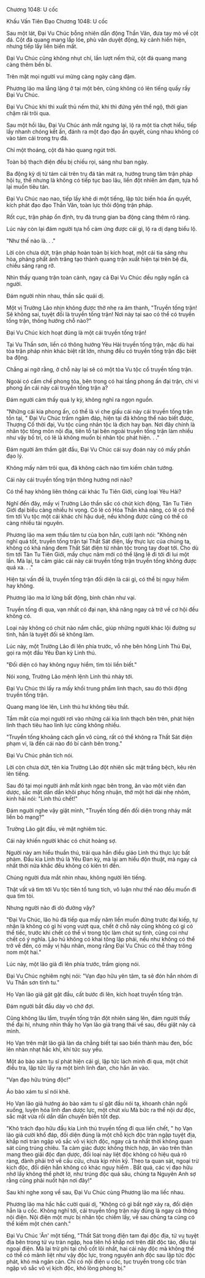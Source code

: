 




Chương 1048: U cốc


Khấu Vấn Tiên Đạo Chương 1048: U cốc

Sau một lát, Đại Vu Chúc bỗng nhiên dẫn động Thần Văn, đưa tay mò về cột đá. Cột đá quang mang lấp lóe, phù văn duyệt động, kỳ cảnh hiển hiện, nhưng tiếp lấy liền biến mất.

Đại Vu Chúc cũng không nhụt chí, lần lượt nếm thử, cột đá quang mang càng thêm bền bỉ.

Trên mặt mọi người vui mừng càng ngày càng đậm.

Phương lão ma lẳng lặng ở tại một bên, cũng không có lên tiếng quấy rầy Đại Vu Chúc.

Đại Vu Chúc khi thì xuất thủ nếm thử, khi thì đứng yên thể ngộ, thời gian chậm rãi trôi qua.

Sau một hồi lâu, Đại Vu Chúc ánh mắt ngưng lại, lộ ra một tia chợt hiểu, tiếp lấy nhanh chóng kết ấn, đánh ra một đạo đạo ấn quyết, cùng nhau không có vào tám cái trong trụ đá.

Chỉ một thoáng, cột đá hào quang ngút trời.

Toàn bộ thạch điện đều bị chiếu rọi, sáng như ban ngày.

Ba động kỳ dị từ tám cái trên trụ đá tản mát ra, hướng trung tâm trận pháp hội tụ, thế nhưng là không có tiếp tục bao lâu, liền đột nhiên ảm đạm, tựa hồ lại muốn tiêu tán.

Đại Vu Chúc nao nao, tiếp lấy khẽ di một tiếng, lập tức biến hóa ấn quyết, kích phát đạo đạo Thần Văn, toàn lực thôi động trận pháp.

Rốt cục, trận pháp ổn định, trụ đá trung gian ba động càng thêm rõ ràng.

Lúc này còn lại đám người tựa hồ cảm ứng được cái gì, lộ ra dị dạng biểu lộ.

"Như thế nào là. . ."

Lời còn chưa dứt, trận pháp hoàn toàn bị kích hoạt, một cái tia sáng nhu hòa, phảng phất ánh trăng tạo thành quang trận xuất hiện tại trên bệ đá, chiếu sáng rạng rỡ.

Nhìn thấy quang trận toàn cảnh, ngay cả Đại Vu Chúc đều ngây ngẩn cả người.

Đám người nhìn nhau, thần sắc quái dị.

Một vị Trường Lão nhịn không được thở nhẹ ra âm thanh, "Truyền tống trận! Sẽ không sai, tuyệt đối là truyền tống trận! Nơi này tại sao có thể có truyền tống trận, thông hướng chỗ nào?"

Đại Vu Chúc kích hoạt đúng là một cái truyền tống trận!

Tại Vu Thần sơn, liền có thông hướng Yêu Hải truyền tống trận, mặc dù hai tòa trận pháp nhìn khác biệt rất lớn, nhưng đều có truyền tống trận đặc biệt ba động.

Chẳng ai ngờ rằng, ở chỗ này lại sẽ có một tòa Vu tộc cổ truyền tống trận.

Ngoài có cấm chế phong tỏa, bên trong có hai tầng phong ấn đại trận, chỉ vì phong ấn cái này cái truyền tống trận a?

Đám người cảm thấy quá ly kỳ, không nghĩ ra ngọn nguồn.

"Những cái kia phong ấn, có thể là vì che giấu cái này cái truyền tống trận tồn tại, " Đại Vu Chúc trầm ngâm đáp, hiện tại đã không thể nào biết được, Thượng Cổ thời đại, Vu tộc cùng nhân tộc là địch hay bạn. Nơi đây chính là nhân tộc tông môn nội địa, tiên tổ tại bên ngoài truyền tống trận làm nhiều như vậy bố trí, có lẽ là không muốn bị nhân tộc phát hiện. . ."

Đám người âm thầm gật đầu, Đại Vu Chúc cái suy đoán này có mấy phần đạo lý.

Không mấy năm trôi qua, đã không cách nào tìm kiếm chân tướng.

Cái này cái truyền tống trận thông hướng nơi nào?

Có thể hay không liên thông cái khác Tu Tiên Giới, cùng loại Yêu Hải?

Nghĩ đến đây, mấy vị Trường Lão thần sắc có chút kích động, Tân Tu Tiên Giới đại biểu càng nhiều hi vọng. Có lẽ có Hóa Thần khả năng, có lẽ có thể tìm tới Vu tộc một cái khác chi hậu duệ, nếu không được cũng có thể có càng nhiều tài nguyên.

Phương lão ma xem thấu tâm tư của bọn hắn, cười lạnh nói: "Không nên nghĩ quá tốt, truyền tống trận tại Thất Sát điện, lấy thực lực của chúng ta, không có khả năng đem Thất Sát điện từ nhân tộc trong tay đoạt tới. Cho dù tìm tới Tân Tu Tiên Giới, mấy chục năm mới có thể lặng lẽ đi tới đi lui một lần. Mà lại, ta cảm giác cái này cái truyền tống trận truyền tống không được quá xa. . ."

Hiện tại vấn đề là, truyền tống trận đối diện là cái gì, có thể bị nguy hiểm hay không.

Phương lão ma lơ lửng bất động, bình chân như vại.

Truyền tống đi qua, vạn nhất có đại nạn, khả năng ngay cả trở về cơ hội đều không có.

Loại này không có chút nào nắm chắc, giúp những người khác lội đường sự tình, hắn là tuyệt đối sẽ không làm.

Lúc này, một Trường Lão đi lên phía trước, vỗ nhẹ bên hông Linh Thú Đại, gọi ra một đầu Yêu Đan kỳ Linh thú.

"Đối diện có hay không nguy hiểm, tìm tòi liền biết."

Nói xong, Trường Lão mệnh lệnh Linh thú nhảy tới.

Đại Vu Chúc thì lấy ra mấy khối trung phẩm linh thạch, sau đó thôi động truyền tống trận.

Quang mang lóe lên, Linh thú hư không tiêu thất.

Tầm mắt của mọi người rơi vào những cái kia linh thạch bên trên, phát hiện linh thạch tiêu hao linh lực cũng không nhiều.

"Truyền tống khoảng cách gần vô cùng, rất có thể không ra Thất Sát điện phạm vi, là đến cái nào đó bí cảnh bên trong."

Đại Vu Chúc phân tích nói.

Lời còn chưa dứt, tên kia Trường Lão đột nhiên sắc mặt trắng bệch, kêu rên lên tiếng.

Sau đó tại mọi người ánh mắt kinh ngạc bên trong, ăn vào một viên đan dược, sắc mặt dần dần khôi phục hồng nhuận, thở một hơi dài nhẹ nhõm, kinh hãi nói: "Linh thú chết!"

Đám người nghe vậy giật mình, "Truyền tống đến đối diện trong nháy mắt liền bỏ mạng?"

Trường Lão gật đầu, vẻ mặt nghiêm túc.

Cái này khiến người khác có chút hoảng sợ.

Người này am hiểu thuần thú, trải qua hắn điều giáo Linh thú thực lực bất phàm. Đầu kia Linh thú là Yêu Đan kỳ, mà lại am hiểu độn thuật, mà ngay cả nhất thời nửa khắc đều không có kiên trì đến.

Chúng người đưa mắt nhìn nhau, không người lên tiếng.

Thật vất vả tìm tới Vu tộc tiên tổ tung tích, vô luận như thế nào đều muốn đi qua tìm tòi.

Nhưng người nào đi dò đường vậy?

"Đại Vu Chúc, lão hủ đã tiếp qua mấy năm liền muốn đứng trước đại kiếp, tự nhận là không có gì hi vọng vượt qua, chết ở chỗ này cũng không có gì có thể tiếc, trước khi chết có thể vì trong tộc làm chút sự tình, cũng coi như chết có ý nghĩa. Lão hủ không có khai tông lập phái, nếu như không có thể trở về đến, có mấy vị hậu nhân, mong rằng Đại Vu Chúc có thể thay trông nom một hai."

Lúc này, một lão giả đi lên phía trước, trầm giọng nói.

Đại Vu Chúc nghiêm nghị nói: "Vạn đạo hữu yên tâm, ta sẽ đón hắn nhóm đi Vu Thần sơn tĩnh tu."

Họ Vạn lão giả gật gật đầu, cất bước đi lên, kích hoạt truyền tống trận.

Đám người bắt đầu dày vò chờ đợi.

Cũng không lâu lắm, truyền tống trận đột nhiên sáng lên, đám người thấy thế đại hỉ, nhưng nhìn thấy họ Vạn lão giả trạng thái về sau, đều giật nảy cả mình.

Họ Vạn trên mặt lão giả làn da chẳng biết tại sao biến thành màu đen, bốc lên nhàn nhạt hắc khí, khí tức suy yếu.

Một áo bào xám tu sĩ phát hiện cái gì, lập tức lách mình đi qua, một chút điều tra, lập tức lấy ra một bình linh đan, cho hắn ăn vào.

"Vạn đạo hữu trúng độc!"

Áo bào xám tu sĩ nói khẽ.

Họ Vạn lão giả hướng áo bào xám tu sĩ gật đầu nói tạ, khoanh chân ngồi xuống, luyện hóa linh đan dược lực, một chút xíu Mà bức ra thể nội dư độc, sắc mặt vừa rồi dần dần chuyển biến tốt đẹp.

"Khó trách đạo hữu đầu kia Linh thú truyền tống đi qua liền chết, " họ Vạn lão giả cười khổ đáp, đối diện đúng là một chỗ kịch độc tràn ngập tuyệt địa, khắp nơi tràn ngập vô sắc vô vị kịch độc, ngay cả ta nhất thời không quan sát cũng trúng chiêu. Ta cảm giác được không thích hợp, ăn vào trên thân mang theo giải độc đan dược, đối loại này liệt độc không có hiệu quả rõ ràng, đành phải trở về cầu cứu, chưa kịp nhìn kỹ. Theo ta quan sát, ngoại trừ kịch độc, đối diện hẳn không có khác nguy hiểm . Bất quá, các vị đạo hữu nhớ lấy không thể phớt lờ, như trúng độc quá sâu, chúng ta Nguyên Anh sợ rằng cũng phải nuốt hận nơi đây!"

Sau khi nghe xong về sau, Đại Vu Chúc cùng Phương lão ma liếc nhau.

Phương lão ma hắc hắc cười quái dị, "Không có gì bất ngờ xảy ra, đối diện hẳn là u cốc. Không nghĩ tới, cái truyền tống trận này đúng là ngay cả thông nội điện. Nội điện một mực bị nhân tộc chiếm lấy, về sau chúng ta cũng có thể kiếm một chén canh."

Đại Vu Chúc 'Ân' một tiếng, "Thất Sát trong điện tam đại độc địa, tử vụ tuyệt địa bên trong tử vụ tràn ngập, hoa tiên hồ khắp nơi trên đất độc tảo, đều tại ngoại điện. Mà lại trừ phi tại chỗ cốt lõi nhất, hai cái này độc mà không thể có thể có mãnh liệt như vậy độc lực, trong nguyên anh độc sau lập tức độc phát, khó mà ngăn cản. Chỉ có nội điện u cốc, tục truyền trong cốc tràn ngập vô sắc vô vị kịch độc, khó lòng phòng bị."




